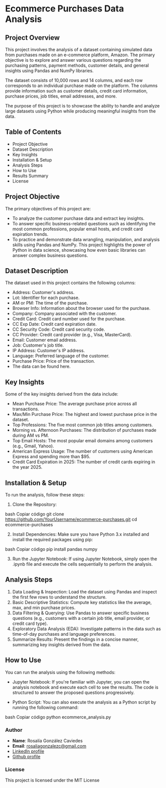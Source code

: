 
# Ecommerce Purchases Data Analysis

## Project Overview

This project involves the analysis of a dataset containing simulated data from purchases made on an e-commerce platform, Amazon. The primary objective is to explore and answer various questions regarding the purchasing patterns, payment methods, customer details, and general insights using Pandas and NumPy libraries.

The dataset consists of 10,000 rows and 14 columns, and each row corresponds to an individual purchase made on the platform. The columns provide information such as customer details, credit card information, purchase prices, job titles, email addresses, and more.

The purpose of this project is to showcase the ability to handle and analyze large datasets using Python while producing meaningful insights from the data.

## Table of Contents
- Project Objective
- Dataset Description
- Key Insights
- Installation & Setup
- Analysis Steps
- How to Use
- Results Summary
- License


## Project Objective

The primary objectives of this project are:

- To analyze the customer purchase data and extract key insights.
- To answer specific business-related questions such as identifying the most common professions, popular email hosts, and credit card expiration trends.
- To practice and demonstrate data wrangling, manipulation, and analysis skills using Pandas and NumPy.
This project highlights the power of Python in data science, showcasing how even basic libraries can answer complex business questions.

## Dataset Description
The dataset used in this project contains the following columns:

- Address: Customer's address.
- Lot: Identifier for each purchase.
- AM or PM: The time of the purchase.
- Browser Info: Information about the browser used for the purchase.
- Company: Company associated with the customer.
- Credit Card: Credit card number used for the purchase.
- CC Exp Date: Credit card expiration date.
- CC Security Code: Credit card security code.
- CC Provider: Credit card provider (e.g., Visa, MasterCard).
- Email: Customer email address.
- Job: Customer's job title.
- IP Address: Customer's IP address.
- Language: Preferred language of the customer.
- Purchase Price: Price of the transaction.
- The data can be found here.

## Key Insights
Some of the key insights derived from the data include:

- Mean Purchase Price: The average purchase price across all transactions.
- Max/Min Purchase Price: The highest and lowest purchase price in the dataset.
- Top Professions: The five most common job titles among customers.
- Morning vs. Afternoon Purchases: The distribution of purchases made during AM vs PM.
- Top Email Hosts: The most popular email domains among customers (e.g., Gmail, Yahoo).
- American Express Usage: The number of customers using American Express and spending more than $95.
- Credit Card Expiration in 2025: The number of credit cards expiring in the year 2025.

## Installation & Setup
To run the analysis, follow these steps:

1. Clone the Repository:

bash
Copiar código
git clone https://github.com/YourUsername/ecommerce-purchases.git
cd ecommerce-purchases

2. Install Dependencies: Make sure you have Python 3.x installed and install the required packages using pip:

bash
Copiar código
pip install pandas numpy

3. Run the Jupyter Notebook: If using Jupyter Notebook, simply open the .ipynb file and execute the cells sequentially to perform the analysis.

## Analysis Steps
1. Data Loading & Inspection: Load the dataset using Pandas and inspect the first few rows to understand the structure.
2. Basic Descriptive Statistics: Compute key statistics like the average, max, and min purchase prices.
3. Data Filtering & Querying: Use Pandas to answer specific business questions (e.g., customers with a certain job title, email provider, or credit card type).
4. Exploratory Data Analysis (EDA): Investigate patterns in the data such as time-of-day purchases and language preferences.
5. Summarize Results: Present the findings in a concise manner, summarizing key insights derived from the data.

## How to Use
You can run the analysis using the following methods:

- Jupyter Notebook: If you're familiar with Jupyter, you can open the analysis notebook and execute each cell to see the results. The code is structured to answer the proposed questions progressively.

- Python Script: You can also execute the analysis as a Python script by running the following command:

bash
Copiar código
python ecommerce_analysis.py

### Author
- **Name**: Rosalía González Caviedes
- **Email**: rosaliagonzalezc@gmail.com
- [LinkedIn profile](https://www.linkedin.com/in/rosaliagonzalezcaviedes/)
- [Github profile](https://github.com/liagcaviedes)

### License
This project is licensed under the MIT License 


 
